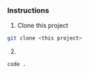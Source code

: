 

### Instructions

1. Clone this project
```bash
git clone <this project>
```

2.
```bash
code .
```
